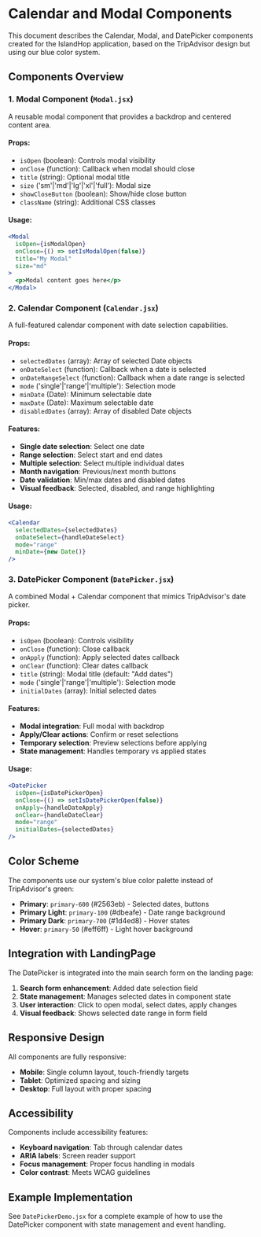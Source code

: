 # Calendar and Modal Components

This document describes the Calendar, Modal, and DatePicker components created for the IslandHop application, based on the TripAdvisor design but using our blue color system.

## Components Overview

### 1. Modal Component (`Modal.jsx`)

A reusable modal component that provides a backdrop and centered content area.

#### Props:
- `isOpen` (boolean): Controls modal visibility
- `onClose` (function): Callback when modal should close
- `title` (string): Optional modal title
- `size` ('sm'|'md'|'lg'|'xl'|'full'): Modal size
- `showCloseButton` (boolean): Show/hide close button
- `className` (string): Additional CSS classes

#### Usage:
```jsx
<Modal 
  isOpen={isModalOpen} 
  onClose={() => setIsModalOpen(false)}
  title="My Modal"
  size="md"
>
  <p>Modal content goes here</p>
</Modal>
```

### 2. Calendar Component (`Calendar.jsx`)

A full-featured calendar component with date selection capabilities.

#### Props:
- `selectedDates` (array): Array of selected Date objects
- `onDateSelect` (function): Callback when a date is selected
- `onDateRangeSelect` (function): Callback when a date range is selected
- `mode` ('single'|'range'|'multiple'): Selection mode
- `minDate` (Date): Minimum selectable date
- `maxDate` (Date): Maximum selectable date
- `disabledDates` (array): Array of disabled Date objects

#### Features:
- **Single date selection**: Select one date
- **Range selection**: Select start and end dates
- **Multiple selection**: Select multiple individual dates
- **Month navigation**: Previous/next month buttons
- **Date validation**: Min/max dates and disabled dates
- **Visual feedback**: Selected, disabled, and range highlighting

#### Usage:
```jsx
<Calendar
  selectedDates={selectedDates}
  onDateSelect={handleDateSelect}
  mode="range"
  minDate={new Date()}
/>
```

### 3. DatePicker Component (`DatePicker.jsx`)

A combined Modal + Calendar component that mimics TripAdvisor's date picker.

#### Props:
- `isOpen` (boolean): Controls visibility
- `onClose` (function): Close callback
- `onApply` (function): Apply selected dates callback
- `onClear` (function): Clear dates callback
- `title` (string): Modal title (default: "Add dates")
- `mode` ('single'|'range'|'multiple'): Selection mode
- `initialDates` (array): Initial selected dates

#### Features:
- **Modal integration**: Full modal with backdrop
- **Apply/Clear actions**: Confirm or reset selections
- **Temporary selection**: Preview selections before applying
- **State management**: Handles temporary vs applied states

#### Usage:
```jsx
<DatePicker
  isOpen={isDatePickerOpen}
  onClose={() => setIsDatePickerOpen(false)}
  onApply={handleDateApply}
  onClear={handleDateClear}
  mode="range"
  initialDates={selectedDates}
/>
```

## Color Scheme

The components use our system's blue color palette instead of TripAdvisor's green:

- **Primary**: `primary-600` (#2563eb) - Selected dates, buttons
- **Primary Light**: `primary-100` (#dbeafe) - Date range background
- **Primary Dark**: `primary-700` (#1d4ed8) - Hover states
- **Hover**: `primary-50` (#eff6ff) - Light hover background

## Integration with LandingPage

The DatePicker is integrated into the main search form on the landing page:

1. **Search form enhancement**: Added date selection field
2. **State management**: Manages selected dates in component state
3. **User interaction**: Click to open modal, select dates, apply changes
4. **Visual feedback**: Shows selected date range in form field

## Responsive Design

All components are fully responsive:

- **Mobile**: Single column layout, touch-friendly targets
- **Tablet**: Optimized spacing and sizing
- **Desktop**: Full layout with proper spacing

## Accessibility

Components include accessibility features:

- **Keyboard navigation**: Tab through calendar dates
- **ARIA labels**: Screen reader support
- **Focus management**: Proper focus handling in modals
- **Color contrast**: Meets WCAG guidelines

## Example Implementation

See `DatePickerDemo.jsx` for a complete example of how to use the DatePicker component with state management and event handling.
